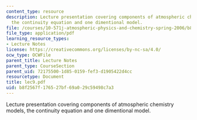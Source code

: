 ```yaml
---
content_type: resource
description: Lecture presentation covering components of atmospheric chemistry models,
  the continuity equation and one dimentional model.
file: /courses/10-571j-atmospheric-physics-and-chemistry-spring-2006/b8f2567f176527bf69a029c59498c7a3_lec9.pdf
file_type: application/pdf
learning_resource_types:
- Lecture Notes
license: https://creativecommons.org/licenses/by-nc-sa/4.0/
ocw_type: OCWFile
parent_title: Lecture Notes
parent_type: CourseSection
parent_uid: 72175500-1d85-0159-fef3-d1905422d4cc
resourcetype: Document
title: lec9.pdf
uid: b8f2567f-1765-27bf-69a0-29c59498c7a3
---
```

Lecture presentation covering components of atmospheric chemistry models, the continuity equation and one dimentional model.